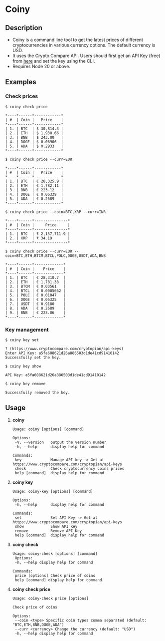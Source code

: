 # Coiny

## Description

- Coiny is a command line tool to get the latest prices of different cryptocurrencies in various currency options. The default currency is USD.
- It uses the Crypto Compare API. Users should first get an API Key (free) from [here](https://www.cryptocompare.com/cryptopian/api-keys) and set the key using the CLI.
- Requires Node 20 or above.

## Examples

### Check prices

```
$ coiny check price

*----*------*------------*
| #  | Coin |   Price    |
*----*------*------------*
| 1. | BTC  | $ 30,814.3 |
| 2. | ETH  | $ 1,938.66 |
| 3. | BNB  | $ 243.00   |
| 4. | DOGE | $ 0.06906  |
| 5. | ADA  | $ 0.2933   |
*----*------*------------*
```

```
$ coiny check price --curr=EUR

*----*------*------------*
| #  | Coin |   Price    |
*----*------*------------*
| 1. | BTC  | € 28,325.9 |
| 2. | ETH  | € 1,782.11 |
| 3. | BNB  | € 223.12   |
| 4. | DOGE | € 0.06339  |
| 5. | ADA  | € 0.2689   |
*----*------*------------*
```

```
$ coiny check price --coin=BTC,XRP --curr=INR

*----*------*---------------*
| #  | Coin |     Price     |
*----*------*---------------*
| 1. | BTC  | ₹ 2,157,711.9 |
| 2. | XRP  | ₹ 34.19       |
*----*------*---------------*
```

```
$ coiny check price --curr=EUR --coin=BTC,ETH,BTCM,BTCL,POLC,DOGE,USDT,ADA,BNB

*----*------*-------------*
| #  | Coin |    Price    |
*----*------*-------------*
| 1. | BTC  | € 28,310.7  |
| 2. | ETH  | € 1,781.38  |
| 3. | BTCM | € 0.03561   |
| 4. | BTCL | € 0.0005662 |
| 5. | POLC | € 0.01047   |
| 6. | DOGE | € 0.06325   |
| 7. | USDT | € 0.9180    |
| 8. | ADA  | € 0.2689    |
| 9. | BNB  | € 223.06    |
*----*------*-------------*
```

### Key management

```
$ coiny key set

? (https://www.cryptocompare.com/cryptopian/api-keys)
Enter API Key: a5fa608621d26a886503d1de41cd91410142
Successfully set the key.
```

```
$ coiny key show

API Key: a5fa608621d26a886503d1de41cd91410142
```

```
$ coiny key remove

Successfully removed the key.
```

## Usage

1. **coiny**

   ```
   Usage: coiny [options] [command]

   Options:
    -V, --version   output the version number
    -h, --help      display help for command

   Commands:
    key             Manage API key -> Get at https://www.cryptocompare.com/cryptopian/api-keys
    check           Check cryptocurrency coins prices
    help [command]  display help for command
   ```

2. **coiny key**

   ```
   Usage: coiny-key [options] [command]

   Options:
    -h, --help      display help for command

   Commands:
    set             Set API Key -> Get at https://www.cryptocompare.com/cryptopian/api-keys
    show            Show API Key
    remove          Remove API Key
    help [command]  display help for command
   ```

3. **coiny check**

   ```
   Usage: coiny-check [options] [command]
    Options:
    -h, --help display help for command

   Commands:
    price [options] Check price of coins
    help [command] display help for command
   ```

4. **coiny check price**

   ```
   Usage: coiny-check price [options]

   Check price of coins

   Options:
    --coin <type> Specific coin types comma separated (default: "BTC,ETH,BNB,DOGE,ADA")
    --curr <currency> Change the currency (default: "USD")
    -h, --help display help for command
   ```
